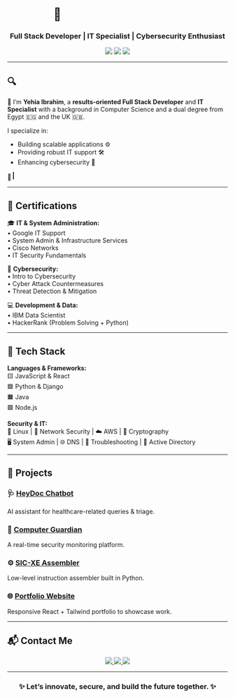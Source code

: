 <h1 align="center">🚀 <span class="fade-in">Yehia Ibrahim Saleh</span></h1>
<h3 align="center">Full Stack Developer | IT Specialist | Cybersecurity Enthusiast</h3>

<p align="center">
  <img src="https://img.shields.io/badge/Full%20Stack%20Developer-%230077B5.svg?style=flat&logo=react&logoColor=white"/>
  <img src="https://img.shields.io/badge/IT%20Support-%23F7DF1E.svg?style=flat&logo=linux&logoColor=black"/>
  <img src="https://img.shields.io/badge/Cybersecurity-%231572B6.svg?style=flat&logo=security&logoColor=white"/>
</p>

---

<style>
  .fade-in {
    animation: fadeIn 2s ease-in-out;
  }
  .typing {
    display: inline-block;
    white-space: nowrap;
    overflow: hidden;
    border-right: 2px solid;
    animation: typing 3.5s steps(40, end), blink .75s step-end infinite;
  }
  @keyframes fadeIn {
    0% {opacity: 0;}
    100% {opacity: 1;}
  }
  @keyframes typing {
    from {width: 0;}
    to {width: 100%;}
  }
  @keyframes blink {
    50% {border-color: transparent;}
  }
</style>

## 🔍 <span class="fade-in">About Me</span>

👋 I’m <strong>Yehia Ibrahim</strong>, a <strong>results-oriented Full Stack Developer</strong> and <strong>IT Specialist</strong> with a background in Computer Science and a dual degree from Egypt 🇪🇬 and the UK 🇬🇧.

I specialize in:
- Building scalable applications ⚙️
- Providing robust IT support 🛠️
- Enhancing cybersecurity 🔐

🚀 <span class="typing">Always learning. Always building. Always securing.</span>

---

## 🏅 Certifications

🎓 <strong>IT & System Administration:</strong>  
• Google IT Support  
• System Admin & Infrastructure Services  
• Cisco Networks  
• IT Security Fundamentals

🔐 <strong>Cybersecurity:</strong>  
• Intro to Cybersecurity  
• Cyber Attack Countermeasures  
• Threat Detection & Mitigation

💻 <strong>Development & Data:</strong>  
• IBM Data Scientist  
• HackerRank (Problem Solving + Python)

---

## 🧰 Tech Stack

**Languages & Frameworks:**  
🟨 JavaScript & React  
🟦 Python & Django  
🟧 Java  
🟩 Node.js  

**Security & IT:**  
🐧 Linux | 🔐 Network Security | ☁️ AWS | 🧾 Cryptography  
🖥️ System Admin | 🌐 DNS | 🧩 Troubleshooting | 🪪 Active Directory  

---

## 🚀 Projects

### 🩺 [HeyDoc Chatbot](https://github.com/yourrepo)  
AI assistant for healthcare-related queries & triage.

### 🔐 [Computer Guardian](https://github.com/yourrepo)  
A real-time security monitoring platform.

### ⚙️ [SIC-XE Assembler](https://github.com/yourrepo)  
Low-level instruction assembler built in Python.

### 🌐 [Portfolio Website](https://github.com/yourrepo)  
Responsive React + Tailwind portfolio to showcase work.

---

## 📬 Contact Me

<p align="center">
  <a href="mailto:yahyaibrahem45@gmail.com">
    <img src="https://img.shields.io/badge/Email-D14836?style=flat&logo=gmail&logoColor=white"/>
  </a>
  <a href="https://www.linkedin.com/in/yehia-ibrahim-8154b0201/">
    <img src="https://img.shields.io/badge/LinkedIn-0077B5?style=flat&logo=linkedin&logoColor=white"/>
  </a>
  <a href="https://wa.me/+971564269560" target="_blank">
    <img src="https://img.shields.io/badge/WhatsApp-25D366?style=flat&logo=whatsapp&logoColor=white"/>
  </a>
</p>

---

<h3 align="center">✨ Let’s innovate, secure, and build the future together. ✨</h3>
